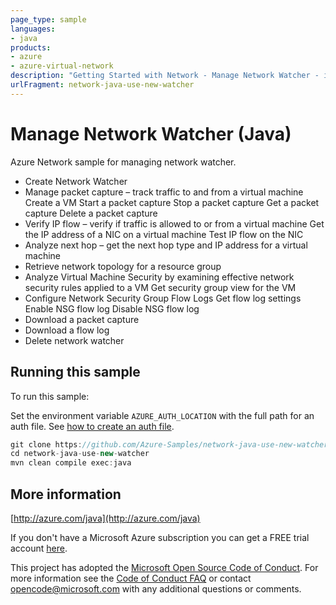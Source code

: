 ```yaml
---
page_type: sample
languages:
- java
products:
- azure
- azure-virtual-network
description: "Getting Started with Network - Manage Network Watcher - in Java"
urlFragment: network-java-use-new-watcher
---
```


# Manage Network Watcher (Java)

Azure Network sample for managing network watcher.
 - Create Network Watcher
 - Manage packet capture – track traffic to and from a virtual machine
     Create a VM
     Start a packet capture
     Stop a packet capture
     Get a packet capture
     Delete a packet capture
 - Verify IP flow – verify if traffic is allowed to or from a virtual machine
     Get the IP address of a NIC on a virtual machine
     Test IP flow on the NIC
 - Analyze next hop – get the next hop type and IP address for a virtual machine
 - Retrieve network topology for a resource group
 - Analyze Virtual Machine Security by examining effective network security rules applied to a VM
     Get security group view for the VM
 - Configure Network Security Group Flow Logs
     Get flow log settings
     Enable NSG flow log
     Disable NSG flow log
 - Download a packet capture
 - Download a flow log
 - Delete network watcher
 

## Running this sample

To run this sample:

Set the environment variable `AZURE_AUTH_LOCATION` with the full path for an auth file. See [how to create an auth file](https://github.com/Azure/azure-libraries-for-java/blob/master/AUTH.md).

```java
git clone https://github.com/Azure-Samples/network-java-use-new-watcher.git
cd network-java-use-new-watcher
mvn clean compile exec:java
```

## More information

[http://azure.com/java](http://azure.com/java)

If you don't have a Microsoft Azure subscription you can get a FREE trial account [here](http://go.microsoft.com/fwlink/?LinkId=330212).

This project has adopted the [Microsoft Open Source Code of Conduct](https://opensource.microsoft.com/codeofconduct/). For more information see the [Code of Conduct FAQ](https://opensource.microsoft.com/codeofconduct/faq/) or contact [opencode@microsoft.com](mailto:opencode@microsoft.com) with any additional questions or comments.
